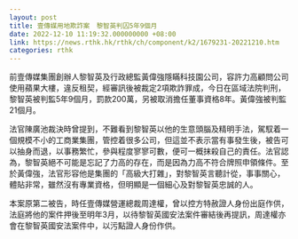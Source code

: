 ```yaml
---
layout: post
title: 壹傳媒用地欺詐案　黎智英判囚5年9個月
date: 2022-12-10 11:19:32.000000000 +08:00
link: https://news.rthk.hk/rthk/ch/component/k2/1679231-20221210.htm
categories: rthk
---
```


前壹傳媒集團創辦人黎智英及行政總監黃偉強隱瞞科技園公司，容許力高顧問公司使用蘋果大樓，違反租契，經審訊後被裁定2項欺詐罪成，今日在區域法院判刑，黎智英被判監5年9個月，罰款200萬，另被取消擔任董事資格8年。黃偉強被判監21個月。

法官陳廣池裁決時曾提到，不難看到黎智英以他的生意頭腦及精明手法，駕馭着一個規模不小的工商業集團，管控着很多公司，但這並不表示當有事發生後，被告可以抽身而退，以事務繁忙，參與程度寥寥可數，便可一概抹殺自己的責任。法官認為，黎智英絕不可能是忘記了力高的存在，而是因為力高不符合牌照申領條件。至於黃偉強，法官形容他是集團的「高級大打雜」，對黎智英言聽計從，事事關心，體貼非常，雖然沒有專業資格，但明顯是一個細心及對黎智英忠誠的人。

本案原第二被告，時任壹傳媒營運總裁周達權，曾以控方特赦證人身份出庭作供，法庭將他的案件押後至明年3月，以待黎智英國安法案件審結後再提訊，周達權亦會在黎智英國安法案件中，以污點證人身份作供。

